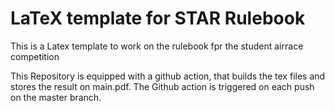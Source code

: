 # LaTeX template for STAR Rulebook

This is a Latex template to work on the rulebook fpr the student airrace competition

This Repository is equipped with a github action, that builds the tex files and stores the result on main.pdf. 
The Github action is triggered on each push on the master branch.